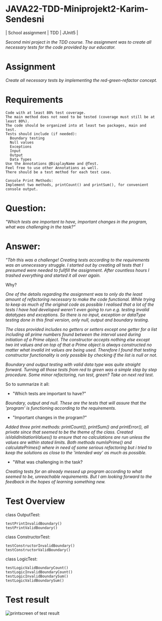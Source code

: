 # JAVA22-TDD-Miniprojekt2-Karim-Sendesni
| School assignment | TDD | JUnit5 |

_Second mini project in the TDD course. The assignment was to create all necessary tests for the code provided by our educator._

# Assignment
_Create all necessary tests by implementing the red-green-refactor concept._

# Requirements
    Code with at least 80% test coverage.
    The main method does not need to be tested (coverage must still be at least 80%).
    The code should be organized into at least two packages, main and test.
    Tests should include (if needed):
      Boundary testing
      Null values
      Exceptions
      Input
      Output
      Data Types
    Use the Annotations @DisplayName and @Test.
    Feel free to use other Annotations as well.
    There should be a test method for each test case.
    
    Console Print Methods:
    Implement two methods, printCount() and printSum(), for convenient console output.
    
# Question:
  
  _"Which tests are important to have, important changes in the program, what was challenging in the task?"_

# Answer:
  
  _"Tbh this was a challenge! Creating tests according to the requirements was an unnecessary struggle.
  I started out by creating all tests that I presumed were needed to fullfill the assignment. 
  After countless hours I trashed everything and started it all over again._
  
  Why? 
  
  _One of the details regarding the assignment was to only do the least amount of refactoring necessary to make the code functional. While trying to keep as much of the original code as possible I realised that a lot of the tests I have had developed weren't even going to run e.g. testing invalid datatypes and exceptions. 
  So there is no input, exception or dataType testing done in this final version, only null, output and boundary testing._
  
  _The class provided includes no getters or setters except one getter for a list including all prime numbers found between the interval used during initiation of a Prime object. The constructor accepts nothing else except two int values and on top of that a Prime object is always constructed no matter what invalid int values are being used. Therefore I found that testing constructor functionality is only possible by checking if the list is null or not._
  
  _Boundary and output testing with valid data type was quite straight forward. Turning all those tests from red to green was a simple step by step procedure.
  Some minor refactoring, run test, green? Take on next red test._
  
  So to summarize it all:
  
  - "Which tests are important to have?"
    
  _Boundary, output and null. These are the tests that will assure that the 'program' is functioning according to the requirements._
          
  - "Important changes in the program?"
    
  _Added three print methods: printCount(), printSum() and printError(), all private since that seemed to be the theme of the class.
  Created isValidInitiationValues() to ensure that no calculations are run unless the values are within stated limits.
  Both methods numIsPrime() and calculatePrimes() where in need of some serious refactoring but i tried to keep the 
  solutions as close to the 'intended way' as much as possible._
      
  - "What was challenging in the task?
    
  _Creating tests for an already messed up program according to what seemed to be, unreachable requirements. But I am looking forward to the feedback in the hopes of learning something new._
  
  
# Test Overview 

  class OutputTest:
  
    testPrintInvalidBoundary()
    testPrintValidBoundary()
    
  class ConstructorTest:
  
    testConstructorInvalidBoundary()
    testConstructorValidBoundary()
    
  class LogicTest:

    testLogicValidBoundaryCount()
    testLogicInvalidBoundaryCount() 
    testLogicInvalidBoundarySum() 
    testLogicValidBoundarySum() 

# Test result

  ![printscreen of test result](https://github.com/rugsmunny/JAVA22-TDD-Miniprojekt2-Karim-Sendesni/assets/49041363/4f6ee5a2-5142-4160-9276-d07670bc0c67)
